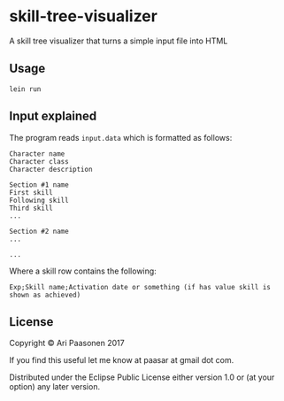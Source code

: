 # skill-tree-visualizer

A skill tree visualizer that turns a simple input file into HTML

## Usage

    lein run

## Input explained

The program reads `input.data` which is formatted as follows:

```
Character name
Character class
Character description

Section #1 name
First skill
Following skill
Third skill
...

Section #2 name
...

...
```
Where a skill row contains the following:

    Exp;Skill name;Activation date or something (if has value skill is shown as achieved)

## License

Copyright © Ari Paasonen 2017

If you find this useful let me know at paasar at gmail dot com.

Distributed under the Eclipse Public License either version 1.0 or (at
your option) any later version.
